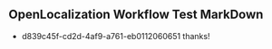 ## OpenLocalization Workflow Test MarkDown
* d839c45f-cd2d-4af9-a761-eb0112060651 thanks!

<!--HONumber=Jul16_HO5-->


